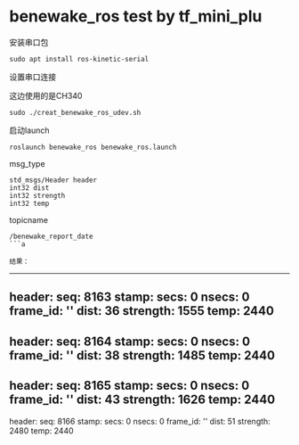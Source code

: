# benewake_ros test by tf_mini_plu
安装串口包
```
sudo apt install ros-kinetic-serial
```
设置串口连接

这边使用的是CH340
```
sudo ./creat_benewake_ros_udev.sh
```

启动launch

```
roslaunch benewake_ros benewake_ros.launch
```

msg_type
```
std_msgs/Header header
int32 dist
int32 strength
int32 temp
```
topicname
```
/benewake_report_date
```a

结果：
```
---
header: 
  seq: 8163
  stamp: 
    secs: 0
    nsecs:         0
  frame_id: ''
dist: 36
strength: 1555
temp: 2440
---
header: 
  seq: 8164
  stamp: 
    secs: 0
    nsecs:         0
  frame_id: ''
dist: 38
strength: 1485
temp: 2440
---
header: 
  seq: 8165
  stamp: 
    secs: 0
    nsecs:         0
  frame_id: ''
dist: 43
strength: 1626
temp: 2440
---
header: 
  seq: 8166
  stamp: 
    secs: 0
    nsecs:         0
  frame_id: ''
dist: 51
strength: 2480
temp: 2440

```
